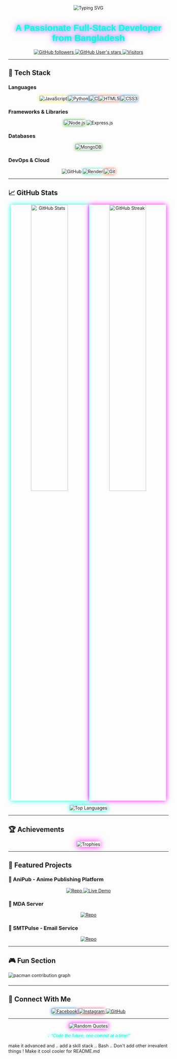 <p align="center">
  <img src="https://readme-typing-svg.demolab.com?font=Orbitron&size=40&duration=3000&pause=500&color=00FFDD&center=true&vCenter=true&width=600&lines=👋+Assalamualaikum!+I'm+Adnan" alt="Typing SVG" />
</p>
<h1 align="center" style="font-family: 'Orbitron', sans-serif; color: #00FFDD; text-shadow: 0 0 10px #00FFDD, 0 0 20px #FF00FF;">A Passionate Full-Stack Developer from Bangladesh</h1>

<p align="center">
  <a href="https://github.com/Adnan123456a?tab=followers">
    <img alt="GitHub followers" src="https://img.shields.io/github/followers/adnan123456a?color=00FFDD&style=plastic&logo=github&labelColor=1A1A1A&borderColor=FF00FF">
  </a>
  <a href="https://github.com/Adnan123456a">
    <img alt="GitHub User's stars" src="https://img.shields.io/github/stars/adnan123456a?color=FF00FF&style=plastic&logo=github&labelColor=1A1A1A&borderColor=00FFDD">
  </a>
  <a href="https://visitor-badge.laobi.icu/badge?page_id=adnan123456a.adnan123456a">
    <img alt="Visitors" src="https://visitor-badge.laobi.icu/badge?page_id=adnan123456a.adnan123456a&color=FF00FF&style=plastic&labelColor=1A1A1A&borderColor=00FFDD">
  </a>
</p>

---

## 🌌 Tech Stack

### Languages
<p align="center">
  <img src="https://img.shields.io/badge/JavaScript-F7DF1E?style=plastic&logo=javascript&logoColor=black&borderColor=00FFDD&color=1A1A1A" alt="JavaScript" style="box-shadow: 0 0 10px #F7DF1E;">
  <img src="https://img.shields.io/badge/Python-3776AB?style=plastic&logo=python&logoColor=white&borderColor=FF00FF&color=1A1A1A" alt="Python" style="box-shadow: 0 0 10px #3776AB;">
  <img src="https://img.shields.io/badge/C-00599C?style=plastic&logo=c&logoColor=white&borderColor=00FFDD&color=1A1A1A" alt="C" style="box-shadow: 0 0 10px #00599C;">
  <img src="https://img.shields.io/badge/HTML5-E34F26?style=plastic&logo=html5&logoColor=white&borderColor=FF00FF&color=1A1A1A" alt="HTML5" style="box-shadow: 0 0 10px #E34F26;">
  <img src="https://img.shields.io/badge/CSS3-1572B6?style=plastic&logo=css3&logoColor=white&borderColor=00FFDD&color=1A1A1A" alt="CSS3" style="box-shadow: 0 0 10px #1572B6;">
</p>

### Frameworks & Libraries
<p align="center">
  <img src="https://img.shields.io/badge/Node.js-339933?style=plastic&logo=nodedotjs&logoColor=white&borderColor=00FFDD&color=1A1A1A" alt="Node.js" style="box-shadow: 0 0 10px #339933;">
  <img src="https://img.shields.io/badge/Express.js-000000?style=plastic&logo=express&logoColor=white&borderColor=FF00FF&color=1A1A1A" alt="Express.js" style="box-shadow: 0 0 10px #FFFFFF;">
</p>

### Databases
<p align="center">
  <img src="https://img.shields.io/badge/MongoDB-47A248?style=plastic&logo=mongodb&logoColor=white&borderColor=00FFDD&color=1A1A1A" alt="MongoDB" style="box-shadow: 0 0 10px #47A248;">
</p>

### DevOps & Cloud
<p align="center">
  <img src="https://img.shields.io/badge/GitHub-100000?style=plastic&logo=github&logoColor=white&borderColor=FF00FF&color=1A1A1A" alt="GitHub" style="box-shadow: 0 0 10px #FFFFFF;">
  <img src="https://img.shields.io/badge/Render-46E3B7?style=plastic&logo=render&logoColor=white&borderColor=00FFDD&color=1A1A1A" alt="Render" style="box-shadow: 0 0 10px #46E3B7;">
  <img src="https://img.shields.io/badge/Git-F05032?style=plastic&logo=git&logoColor=white&borderColor=FF00FF&color=1A1A1A" alt="Git" style="box-shadow: 0 0 10px #F05032;">
</p>

---

## 📈 GitHub Stats

<p align="center">
  <img width="48%" src="https://github-readme-stats.vercel.app/api?username=adnan123456a&show_icons=true&theme=transparent&hide_border=true&bg_color=1A1A1A&title_color=00FFDD&text_color=FFFFFF&icon_color=FF00FF" alt="GitHub Stats" style="box-shadow: 0 0 15px #00FFDD;">
  <img width="48%" src="https://github-readme-streak-stats.herokuapp.com/?user=adnan123456a&theme=transparent&hide_border=true&background=1A1A1A&stroke=FF00FF&ring=00FFDD&fire=FF00FF&currStreakLabel=00FFDD&sideLabels=FFFFFF" alt="GitHub Streak" style="box-shadow: 0 0 15px #FF00FF;">
</p>

<p align="center">
  <img src="https://github-readme-stats.vercel.app/api/top-langs/?username=adnan123456a&layout=compact&theme=transparent&hide_border=true&bg_color=1A1A1A&title_color=00FFDD&text_color=FFFFFF" alt="Top Languages" style="box-shadow: 0 0 15px #00FFDD;">
</p>

---

## 🏆 Achievements

<p align="center">
  <img src="https://github-profile-trophy.vercel.app/?username=adnan123456a&theme=onedark&column=7&margin-w=15&margin-h=15&no-frame=true&no-bg=true" alt="Trophies" style="box-shadow: 0 0 20px #FF00FF;">
</p>

---

## 🚀 Featured Projects

### 🌟 AniPub - Anime Publishing Platform
<p align="center">
  <a href="https://github.com/AnimePub">
    <img src="https://img.shields.io/badge/Repo-100000?style=plastic&logo=github&logoColor=white&borderColor=00FFDD&color=1A1A1A" alt="Repo">
  </a>
  <a href="https://anipub.adnandluffy.com/">
    <img src="https://img.shields.io/badge/Live_Demo-0CCE6B?style=plastic&logo=render&logoColor=white&borderColor=FF00FF&color=1A1A1A" alt="Live Demo">
  </a>
</p>

### 🌟 MDA Server
<p align="center">
  <a href="https://github.com/AdnanDLuffy/MDA-Server">
    <img src="https://img.shields.io/badge/Repo-100000?style=plastic&logo=github&logoColor=white&borderColor=00FFDD&color=1A1A1A" alt="Repo">
  </a>
</p>

### 🌟 SMTPulse - Email Service
<p align="center">
  <a href="https://github.com/Adnan-D-Luffy/smtpulse">
    <img src="https://img.shields.io/badge/Repo-100000?style=plastic&logo=github&logoColor=white&borderColor=00FFDD&color=1A1A1A" alt="Repo">
  </a>
</p>

---

## 🎮 Fun Section

<picture>
  <source media="(prefers-color-scheme: dark)" srcset="https://raw.githubusercontent.com/mauodesouza/mauodesouza/output/pacman-contribution-graph-dark.svg">
  <source media="(prefers-color-scheme: light)" srcset="https://raw.githubusercontent.com/mauodesouza/mauodesouza/output/pacman-contribution-graph.svg">
  <img alt="pacman contribution graph" src="https://raw.githubusercontent.com/mauodesouza/mauodesouza/output/pacman-contribution-graph.svg">
</picture>

###

---

## 📡 Connect With Me

<p align="center">
  <a href="https://www.facebook.com/WallaHabibi.Adnan">
    <img src="https://img.shields.io/badge/Facebook-1877F2?style=plastic&logo=facebook&logoColor=white&borderColor=00FFDD&color=1A1A1A" alt="Facebook" style="box-shadow: 0 0 10px #1877F2;">
  </a>
  <a href="https://www.instagram.com/adnand.luffy">
    <img src="https://img.shields.io/badge/Instagram-E4405F?style=plastic&logo=instagram&logoColor=white&borderColor=FF00FF&color=1A1A1A" alt="Instagram" style="box-shadow: 0 0 10px #E4405F;">
  </a>
  <a href="https://github.com/adnan123456a">
    <img src="https://img.shields.io/badge/GitHub-100000?style=plastic&logo=github&logoColor=white&borderColor=00FFDD&color=1A1A1A" alt="GitHub" style="box-shadow: 0 0 10px #FFFFFF;">
  </a>
</p>

---

<p align="center">
  <img src="https://quotes-github-readme.vercel.app/api?type=horizontal&theme=transparent&border_color=00FFDD&bg_color=1A1A1A&quote_color=FFFFFF" alt="Random Quotes" style="box-shadow: 0 0 15px #FF00FF;">
</p>

<p align="center" style="font-family: 'Orbitron', sans-serif; color: #00FFDD; text-shadow: 0 0 10px #00FFDD;">
  <i>💡 "Code the future, one commit at a time!"</i>
</p>
 make it advanced and .. add a skill stack .. Bash .. Don't add other irrevalent things ! Make it cool cooler for README.md
